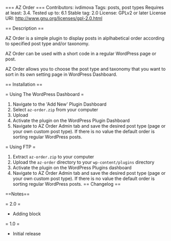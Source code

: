 === AZ Order ===
Contributors: ivdimova
Tags: posts, post types
Requires at least: 3.4.
Tested up to: 6.1
Stable tag: 2.0
License: GPLv2 or later
License URI: http://www.gnu.org/licenses/gpl-2.0.html
 
== Description ==

AZ Order is a simple plugin to display posts in alplhabetical order according to specified post type and/or taxonomy.

AZ Order can be used with a short code in a regular WordPress page or post.

AZ Order allows you to choose the post type and taxonomy that you want to sort in its own setting page in WordPress Dashboard.
 
== Installation ==
 
= Using The WordPress Dashboard =
 
1. Navigate to the 'Add New' Plugin Dashboard
2. Select `az-order.zip` from your computer
3. Upload
4. Activate the plugin on the WordPress Plugin Dashboard
5. Navigate to AZ Order Admin tab and save the desired post type (page or your own custom post type). If there is no value the default order is sorting regular WordPress posts.
 
= Using FTP =
 
1. Extract `az-order.zip` to your computer
2. Upload the `az-order` directory to your `wp-content/plugins` directory
3. Activate the plugin on the WordPress Plugins dashboard
4. Navigate to AZ Order Admin tab and save the desired post type (page or your own custom post type). If there is no value the default order is sorting regular WordPress posts.
== Changelog ==
 
 
==Notes==

= 2.0 =
* Adding block 
 
= 1.0 =
* Initial release